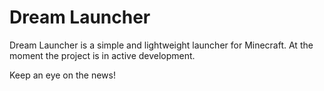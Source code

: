 # Dream Launcher

Dream Launcher is a simple and lightweight launcher for Minecraft. At the moment the project is in active development.

Keep an eye on the news!